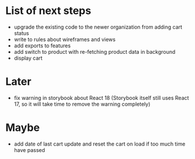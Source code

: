 # List of next steps

- upgrade the existing code to the newer organization from adding cart status
- write to rules about wireframes and views
- add exports to features
- add switch to product with re-fetching product data in background
- display cart

# Later

- fix warning in storybook about React 18 (Storybook itself still uses React 17, so it will take time to remove the warning completely)

# Maybe

- add date of last cart update and reset the cart on load if too much time have passed
